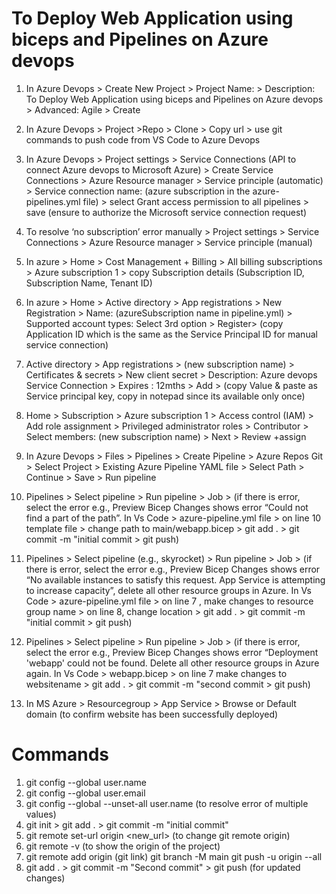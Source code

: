 # To Deploy Web Application using biceps and Pipelines on Azure devops

1. In Azure Devops > Create New Project > Project Name:  > Description: To Deploy Web Application using biceps and Pipelines on Azure devops > Advanced: Agile > Create

2. In Azure Devops > Project >Repo > Clone > Copy url > use git commands to push code from VS Code to Azure Devops

3. In Azure Devops > Project settings > Service Connections (API to connect Azure devops to Microsoft Azure) > Create Service Connections > Azure Resource manager > Service principle (automatic) > Service connection name: (azure subscription in the azure-pipelines.yml file) > select Grant access permission to all pipelines > save (ensure to authorize the Microsoft service connection request)

4. To resolve ‘no subscription’ error manually > Project settings > Service Connections > Azure Resource manager > Service principle (manual)

5. In azure > Home > Cost Management + Billing > All billing subscriptions > Azure subscription 1 > copy Subscription details (Subscription ID, Subscription Name, Tenant ID)

6. In azure > Home > Active directory > App registrations > New Registration > Name: (azureSubscription name in pipeline.yml) > Supported account types: Select 3rd option > Register> (copy Application ID which is the same as the Service Principal ID for manual service connection)

7. Active directory > App registrations > (new subscription name) > Certificates & secrets > New client secret > Description: Azure devops Service Connection > Expires : 12mths > Add > (copy Value & paste as Service principal key, copy in notepad since its available only once)

8. Home > Subscription > Azure subscription 1 > Access control (IAM) > Add role assignment > Privileged administrator roles > Contributor > Select members: (new subscription name) > Next > Review +assign

9. In Azure Devops > Files > Pipelines > Create Pipeline > Azure Repos Git > Select Project > Existing Azure Pipeline YAML file > Select Path > Continue > Save > Run pipeline

10. Pipelines > Select pipeline > Run pipeline > Job > (if there is error, select the error e.g., Preview Bicep Changes shows error “Could not find a part of the path”. In Vs Code > azure-pipeline.yml file > on line 10 template file > change path to main/webapp.bicep > git add . > git commit -m "initial commit > git push)

11. Pipelines > Select pipeline (e.g., skyrocket) > Run pipeline > Job > (if there is error, select the error e.g., Preview Bicep Changes shows error “No available instances to satisfy this request. App Service is attempting to increase capacity”, delete all other resource groups in Azure. In Vs Code > azure-pipeline.yml file > on line 7 , make changes to resource group name >  on line 8, change location  > git add . > git commit -m "initial commit > git push)

12. Pipelines > Select pipeline > Run pipeline > Job >  (if there is error, select the error e.g., Preview Bicep Changes shows error “Deployment 'webapp' could not be found.  Delete all other resource groups in Azure again. In Vs Code > webapp.bicep > on line 7  make changes to websitename > git add . > git commit -m "second commit > git push)

13. In MS Azure > Resourcegroup  > App Service > Browse or Default domain (to confirm website has been successfully deployed) 






# Commands
1. git config --global user.name <username>
2. git config --global user.email <email>
3. git config --global --unset-all user.name (to resolve error of multiple values)
4. git init > git add . > git commit -m "initial commit"
5. git remote set-url origin <new_url> (to change git remote origin)
6. git remote -v (to show the origin of the project) 
7. git remote add origin (git link) 
   git branch -M main 
   git push -u origin --all
8. git add . > git commit -m "Second commit" > git push (for updated changes)
